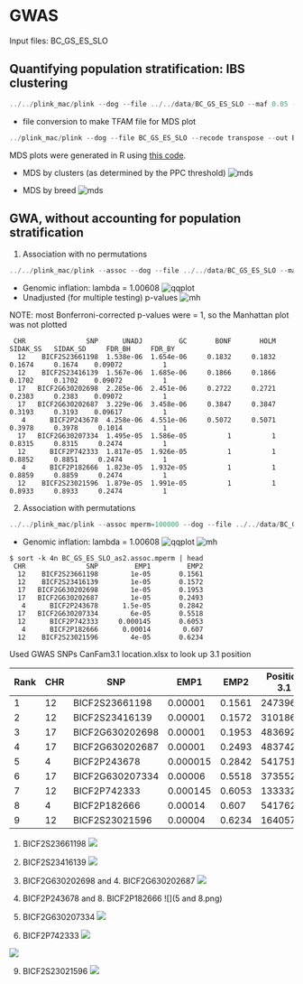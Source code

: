 # GWAS
Input files: BC_GS_ES_SLO

## Quantifying population stratification: IBS clustering
```javascript
../../plink_mac/plink --dog --file ../../data/BC_GS_ES_SLO --maf 0.05 --mind 0.05 --geno 0.05 --ci 0.95 --hwe 0.0001 --cluster --mds-plot 4 --cc --ppc 0.05 --out BC_GS_ES_SLOclust
```
*  file conversion to make TFAM file for MDS plot
```javascript
../plink_mac/plink --dog --file BC_GS_ES_SLO --recode transpose --out BC_GS_ES_SLO
```

MDS plots were generated in R using [this code](BC_GS_ES_SLO_mds.R).

* MDS by clusters (as determined by the PPC threshold)
![mds](BC_GS_ES_SLO_mds_cluster.jpeg)

* MDS by breed
![mds](BC_GS_ES_SLO_mds_breed.jpeg)

## GWA, without accounting for population stratification
1. Association with no permutations
```javascript
../../plink_mac/plink --assoc --dog --file ../../data/BC_GS_ES_SLO --maf 0.05 --mind 0.05 --geno 0.05 --ci 0.95 --hwe 0.0001 --adjust --out BC_GS_ES_SLO_as1
```
  * Genomic inflation: lambda = 1.00608
  ![qqplot](as1qqplot.jpeg)
  * Unadjusted (for multiple testing) p-values
  ![mh](as1_unadj.jpeg)
  
  NOTE: most Bonferroni-corrected p-values were = 1, so the Manhattan plot was not plotted
  
```
 CHR               SNP      UNADJ         GC       BONF       HOLM   SIDAK_SS   SIDAK_SD     FDR_BH     FDR_BY
  12    BICF2S23661198  1.538e-06  1.654e-06     0.1832     0.1832     0.1674     0.1674    0.09072          1 
  12    BICF2S23416139  1.567e-06  1.685e-06     0.1866     0.1866     0.1702     0.1702    0.09072          1 
  17   BICF2G630202698  2.285e-06  2.451e-06     0.2722     0.2721     0.2383     0.2383    0.09072          1 
  17   BICF2G630202687  3.229e-06  3.458e-06     0.3847     0.3847     0.3193     0.3193    0.09617          1 
   4      BICF2P243678  4.258e-06  4.551e-06     0.5072     0.5071     0.3978     0.3978     0.1014          1 
  17   BICF2G630207334  1.495e-05  1.586e-05          1          1     0.8315     0.8315     0.2474          1 
  12      BICF2P742333  1.817e-05  1.926e-05          1          1     0.8852     0.8851     0.2474          1 
   4      BICF2P182666  1.823e-05  1.932e-05          1          1     0.8859     0.8859     0.2474          1 
  12    BICF2S23021596  1.879e-05  1.991e-05          1          1     0.8933     0.8933     0.2474          1 
 ```

2. Association with permutations
```javascript
../../plink_mac/plink --assoc mperm=100000 --dog --file ../../data/BC_GS_ES_SLO --maf 0.05 --mind 0.05 --geno 0.05 --ci 0.95 --hwe 0.0001 --adjust --out BC_GS_ES_SLO_as2
```
* Genomic inflation: lambda = 1.00608
![qqplot](as2qqplot.jpeg)
![mh](as2mhEMP2.jpeg)
  
```
$ sort -k 4n BC_GS_ES_SLO_as2.assoc.mperm | head
 CHR               SNP         EMP1         EMP2
  12    BICF2S23661198        1e-05       0.1561 
  12    BICF2S23416139        1e-05       0.1572 
  17   BICF2G630202698        1e-05       0.1953 
  17   BICF2G630202687        1e-05       0.2493 
   4      BICF2P243678      1.5e-05       0.2842 
  17   BICF2G630207334        6e-05       0.5518 
  12      BICF2P742333     0.000145       0.6053 
   4      BICF2P182666      0.00014        0.607 
  12    BICF2S23021596        4e-05       0.6234 
```
Used GWAS SNPs CanFam3.1 location.xlsx to look up 3.1 position

| Rank | CHR | SNP | EMP1 | EMP2 | Position 3.1 | rs number | 
|---|---|---|---|---|---|---|
| 1 | 12 | BICF2S23661198 | 0.00001 | 0.1561 | 2473964 | [rs22185797](http://www.ensembl.org/Canis_familiaris/Variation/Explore?db=core;r=12:2473258-2474258;source=dbSNP;v=rs22185797;vdb=variation;vf=1314807) |
| 2 | 12 | BICF2S23416139 | 0.00001 | 0.1572 | 3101865 | [rs22186263](http://www.ensembl.org/Canis_familiaris/Variation/Explore?db=core;r=12:3101093-3102093;source=dbSNP;v=rs22186263;vdb=variation;vf=1315284) |
| 3 | 17 | BICF2G630202698 | 0.00001 | 0.1953 | 48369295 | [rs22596044](http://www.ensembl.org/Canis_familiaris/Variation/Explore?db=core;r=17:48369000-48370000;source=dbSNP;v=rs22596044;vdb=variation;vf=1664100) |
| 4 | 17 | BICF2G630202687 | 0.00001 | 0.2493 | 48374217 | [rs22596067](http://www.ensembl.org/Canis_familiaris/Variation/Explore?db=core;r=17:48373346-48374346;source=dbSNP;v=rs22596067;vdb=variation;vf=1664130) |
| 5 | 4 | BICF2P243678 | 0.000015 | 0.2842 | 54175193 | [rs24159394](http://www.ensembl.org/Canis_familiaris/Variation/Explore?db=core;r=4:54175139-54175339;source=dbSNP;v=rs24159394;vdb=variation;vf=2972206) |
| 6 | 17 | BICF2G630207334 | 0.00006 | 0.5518 | 37355221 | [rs22544206](http://www.ensembl.org/Canis_familiaris/Variation/Explore?db=core;r=17:37355000-37355500;source=dbSNP;v=rs22544206;vdb=variation;vf=1623209) |
| 7 | 12 | BICF2P742333 | 0.000145 | 0.6053 | 1333326 | [rs8925396](http://www.ensembl.org/Canis_familiaris/Variation/Explore?db=core;r=12:1333300-1333400;source=dbSNP;v=rs8925396;vdb=variation;vf=1079606) |
| 8 | 4 | BICF2P182666 | 0.00014 | 0.607 | 54176263 | [rs24159649](http://www.ensembl.org/Canis_familiaris/Variation/Explore?db=core;r=4:54176200-54176300;source=dbSNP;v=rs24159649;vdb=variation;vf=2972462) |
| 9 | 12 | BICF2S23021596 | 0.00004 | 0.6234 | 1640573 | [rs22257558](http://www.ensembl.org/Canis_familiaris/Variation/Explore?db=core;r=12:1640500-1640600;source=dbSNP;v=rs22257558;vdb=variation;vf=1381602) |

1. BICF2S23661198 
![](1.png)

2. BICF2S23416139
![](2.png)

3. BICF2G630202698 and 4. BICF2G630202687
![](3.png)

5. BICF2P243678 and 8. BICF2P182666
![](5 and 8.png)

6. BICF2G630207334
![](6.png)

7. BICF2P742333
![](7big.png)

![](7small.png)

9. BICF2S23021596
![](9.png)


